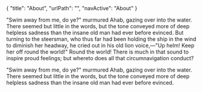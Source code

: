 <data>
{
    "title": "About",
    "urlPath": "",
    "navActive": "About"
}
</data>

"Swim away from me, do ye?" murmured Ahab, gazing over into the water. There seemed but little in the words, but the tone conveyed more of deep helpless sadness than the insane old man had ever before evinced. But turning to the steersman, who thus far had been holding the ship in the wind to diminish her headway, he cried out in his old lion voice,&mdash;"Up helm! Keep her off round the world!" Round the world! There is much in that sound to inspire proud feelings; but whereto does all that circumnavigation conduct?

"Swim away from me, do ye?" murmured Ahab, gazing over into the water. There seemed but little in the words, but the tone conveyed more of deep helpless sadness than the insane old man had ever before evinced.

